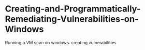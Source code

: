 # Creating-and-Programmatically-Remediating-Vulnerabilities-on-Windows
Running a VM scan on windows. creating vulnerabilities 
